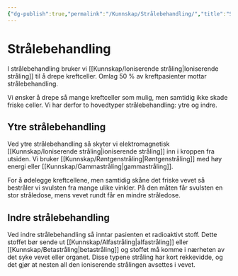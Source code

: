 ```yaml
---
{"dg-publish":true,"permalink":"/Kunnskap/Strålebehandling/","title":"Strålebehandling","tags":["naturfag"]}
---
```



# Strålebehandling
I strålebehandling bruker vi [[Kunnskap/Ioniserende stråling\|Ioniserende stråling]] til å drepe kreftceller. Omlag 50 % av kreftpasienter mottar strålebehandling.

Vi ønsker å drepe så mange kreftceller som mulig, men samtidig ikke skade friske celler. Vi har derfor to hovedtyper strålebehandling: ytre og indre.

## Ytre strålebehandling
Ved ytre strålebehandling så skyter vi elektromagnetisk [[Kunnskap/Ioniserende stråling\|ioniserende stråling]] inn i kroppen fra utsiden. Vi bruker [[Kunnskap/Røntgenstråling\|Røntgenstråling]] med høy energi eller [[Kunnskap/Gammastråling\|gammastråling]]. 

For å ødelegge kreftcellene, men samtidig skåne det friske vevet så bestråler vi svulsten fra mange ulike vinkler. På den måten får svulsten en stor stråledose, mens vevet rundt får en mindre stråledose.

## Indre strålebehandling
Ved indre strålebehandling så inntar pasienten et radioaktivt stoff. Dette stoffet bør sende ut [[Kunnskap/Alfastråling\|alfastråling]] eller [[Kunnskap/Betastråling\|betastråling]] og stoffet må komme i nærheten av det syke vevet eller organet. Disse typene stråling har kort rekkevidde, og det gjør at nesten all den ioniserende strålingen avsettes i vevet.

